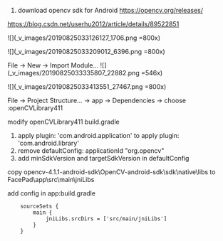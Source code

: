 1. download opencv sdk for Android
https://opencv.org/releases/

https://blog.csdn.net/userhu2012/article/details/89522851

![](_v_images/20190825033126127_1706.png =800x)

![](_v_images/20190825033209012_6396.png =800x)

File -> New -> Import Module...
![](_v_images/20190825033335807_22882.png =546x)

![](_v_images/20190825033413551_27467.png =800x)

File -> Project Structure... -> app -> Dependencies -> choose :openCVLibrary411

modify openCVLibrary411 build.gradle
1. apply plugin: 'com.android.application' to apply plugin: 'com.android.library'
2. remove defaultConfig: applicationId "org.opencv"
3. add minSdkVersion and targetSdkVersion in defaultConfig

copy opencv-4.1.1-android-sdk\OpenCV-android-sdk\sdk\native\libs to FacePad\app\src\main\jniLibs

add config in app:build.gradle
```
    sourceSets {
        main {
            jniLibs.srcDirs = ['src/main/jniLibs']
        }
    }
```